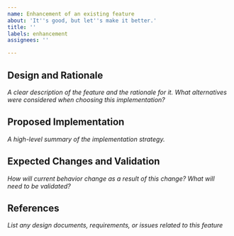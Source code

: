 ```yaml
---
name: Enhancement of an existing feature
about: 'It''s good, but let''s make it better.'
title: ''
labels: enhancement
assignees: ''

---
```


## Design and Rationale

*A clear description of the feature and the rationale for it.*
*What alternatives were considered when choosing this implementation?*

## Proposed Implementation

*A high-level summary of the implementation strategy.*

## Expected Changes and Validation

*How will current behavior change as a result of this change? What will need to be validated?*

## References

*List any design documents, requirements, or issues related to this feature*
